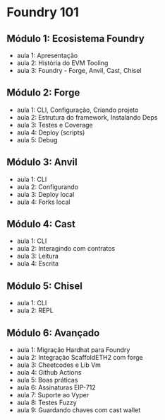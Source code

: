 # Foundry 101

## Módulo 1: Ecosistema Foundry

- aula 1: Apresentação
- aula 2: História do EVM Tooling
- aula 3: Foundry - Forge, Anvil, Cast, Chisel

## Módulo 2: Forge

- aula 1: CLI, Configuração, Criando projeto
- aula 2: Estrutura do framework, Instalando Deps
- aula 3: Testes e Coverage
- aula 4: Deploy (scripts)
- aula 5: Debug

## Módulo 3: Anvil

- aula 1: CLI
- aula 2: Configurando
- aula 3: Deploy local
- aula 4: Forks local

## Módulo 4: Cast

- aula 1: CLI
- aula 2: Interagindo com contratos
- aula 3: Leitura
- aula 4: Escrita

## Módulo 5: Chisel

- aula 1: CLI
- aula 2: REPL

## Módulo 6: Avançado

- aula 1: Migração Hardhat para Foundry
- aula 2: Integração ScaffoldETH2 com forge
- aula 3: Cheetcodes e Lib Vm
- aula 4: Github Actions
- aula 5: Boas práticas
- aula 6: Assinaturas EIP-712
- aula 7: Suporte ao Vyper
- aula 8: Testes Fuzzy
- aula 9: Guardando chaves com cast wallet
